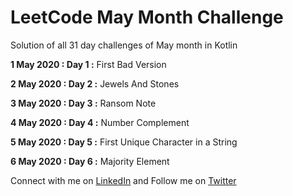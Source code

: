 # LeetCode May Month Challenge
Solution of  all  31 day challenges of May month in Kotlin

**1 May 2020 : Day 1 :** First Bad Version

**2 May 2020 : Day 2 :** Jewels And Stones

**3 May 2020 : Day 3 :** Ransom Note

**4 May 2020 : Day 4 :** Number Complement

**5 May 2020 : Day 5 :** First Unique Character in a String

**6 May 2020 : Day 6 :** Majority Element





Connect with me on [LinkedIn](https://www.linkedin.com/in/manishandroidexpert/) and Follow me on [Twitter](https://twitter.com/manishandroid)

